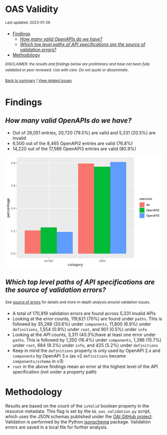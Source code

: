 OAS Validity
================
<sup>Last updated: 2023-01-26</sup>

- <a href="#findings" id="toc-findings">Findings</a>
  - <a href="#how-many-valid-openapis-do-we-have"
    id="toc-how-many-valid-openapis-do-we-have"><em>How many valid OpenAPIs
    do we have?</em></a>
  - <a
    href="#which-top-level-paths-of-api-specifications-are-the-source-of-validation-errors"
    id="toc-which-top-level-paths-of-api-specifications-are-the-source-of-validation-errors"><em>Which
    top level paths of API specifications are the source of validation
    errors?</em></a>
- <a href="#methodology" id="toc-methodology">Methodology</a>

<sup>*DISCLAIMER: the results and findings below are preliminary and
have not been fully validated or peer reviewed. Use with care. Do not
quote or disseminate.*</sup>

<sup>[Back to summary](oas_summary.md) \| [View related
issues](https://github.com/postman-open-technologies/knowledge-base/labels/oas%3Avalidity)</sup>

# Findings

## *How many valid OpenAPIs do we have?*

- Out of 26,051 entries, 20,720 (79.5%) are valid and 5,331 (20.5%) are
  invalid
- 6,500 out of the 8,465 OpenAPI2 entries are valid (76.8%)
- 14,220 out of the 17,586 OpenAPI3 entries are valid (80.9%)

![](oas_validity_files/figure-gfm/oas_validity_charts-1.png)<!-- -->

## *Which top level paths of API specifications are the source of validation errors?*

<sup>See [source of errors](oas_validity_errors.md) for details and more
in-depth analysis around validation issues.<sup>

- A total of 170,919 validation errors are found across 5,331 invalid
  APIs
- Looking at the *error* counts, 119,621 (70%) are found under `paths`.
  This is followed by 35,288 (20.6%) under `components`, 11,800 (6.9%)
  under `definitions`, 1,554 (0.9%) under `root`, and 901 (0.5%) under
  `info`
- Looking at the *API* counts, 3,311 (40.3%)have at least one error
  under `paths`. This is followed by 1,350 (16.4%) under `components`,
  1,286 (15.7%) under `root`, 684 (8.3%) under `info`, and 425 (5.2%)
  under `definitions`
- Keep in mind the `definitions` property is only used by OpenAPI 2.x
  and `components` by OpenAPI 3.x (as v2 `definitions` became
  `components/schema` in v3)
- `root` in the above findings mean an error at the highest level of the
  API specification (not under a property path)

# Methodology

Results are based on the count of the `isValid` boolean property in the
resource metadata. This flag is set by the `kb_oas_validation.py`
script, which uses the JSON schemas published under the [OAI GitHub
project](https://github.com/OAI/OpenAPI-Specification/tree/main/schemas).
Validation is performed by the Python
[jsonschema](https://github.com/python-jsonschema/jsonschema) package.
Validation errors are saved in a local file for further analysis.
